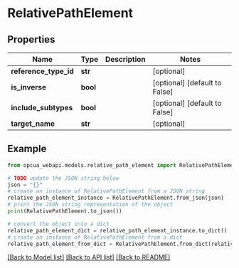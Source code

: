 # RelativePathElement


## Properties

Name | Type | Description | Notes
------------ | ------------- | ------------- | -------------
**reference_type_id** | **str** |  | [optional] 
**is_inverse** | **bool** |  | [optional] [default to False]
**include_subtypes** | **bool** |  | [optional] [default to False]
**target_name** | **str** |  | [optional] 

## Example

```python
from opcua_webapi.models.relative_path_element import RelativePathElement

# TODO update the JSON string below
json = "{}"
# create an instance of RelativePathElement from a JSON string
relative_path_element_instance = RelativePathElement.from_json(json)
# print the JSON string representation of the object
print(RelativePathElement.to_json())

# convert the object into a dict
relative_path_element_dict = relative_path_element_instance.to_dict()
# create an instance of RelativePathElement from a dict
relative_path_element_from_dict = RelativePathElement.from_dict(relative_path_element_dict)
```
[[Back to Model list]](../README.md#documentation-for-models) [[Back to API list]](../README.md#documentation-for-api-endpoints) [[Back to README]](../README.md)


